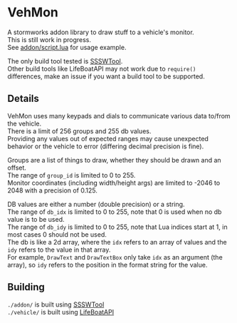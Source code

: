 # VehMon
A stormworks addon library to draw stuff to a vehicle's monitor.  
This is still work in progress.  
See [addon/script.lua](addon/script.lua) for usage example.  

The only build tool tested is [SSSWTool](https://github.com/Avril112113/SSSWTool).  
Other build tools like LifeBoatAPI may not work due to `require()` differences, make an issue if you want a build tool to be supported.  


## Details
VehMon uses many keypads and dials to communicate various data to/from the vehicle.  
There is a limit of 256 groups and 255 db values.  
Providing any values out of expected ranges may cause unexpected behavior or the vehicle to error (differing decimal precision is fine).  

Groups are a list of things to draw, whether they should be drawn and an offset.  
The range of `group_id` is limited to 0 to 255.  
Monitor coordinates (including width/height args) are limited to -2046 to 2048 with a precision of 0.125.  

DB values are either a number (double precision) or a string.  
The range of `db_idx` is limited to 0 to 255, note that 0 is used when no db value is to be used.  
The range of `db_idy` is limited to 0 to 255, note that Lua indices start at 1, in most cases 0 should not be used.  
The db is like a 2d array, where the `idx` refers to an array of values and the `idy` refers to the value in that array.  
For example, `DrawText` and `DrawTextBox` only take `idx` as an argument (the array), so `idy` refers to the position in the format string for the value.  


## Building
`./addon/` is built using [SSSWTool](https://github.com/Avril112113/SSSWTool)  
`./vehicle/` is built using [LifeBoatAPI](https://marketplace.visualstudio.com/items?itemName=NameousChangey.lifeboatapi)  
